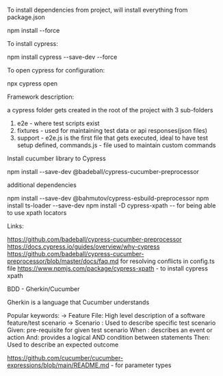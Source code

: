 To install dependencies from project, will install everything from package.json 

npm install --force

To install cypress:

npm install cypress --save-dev --force

To open cypress for configuration:

npx cypress open

Framework description:

a cypress folder gets created in the root of the project with 3 sub-folders
1. e2e - where test scripts exist
2. fixtures - used for maintaining test data or api responses(json files)
3. support - e2e.js is the first file that gets executed, ideal to have test setup defined, commands.js - file used to maintain custom commands 

Install cucumber library to Cypress

npm install --save-dev @badeball/cypress-cucumber-preprocessor

additional dependencies

npm install --save-dev @bahmutov/cypress-esbuild-preprocessor
npm install ts-loader --save-dev
npm install -D cypress-xpath -- for being able to use xpath locators

Links:

https://github.com/badeball/cypress-cucumber-preprocessor
https://docs.cypress.io/guides/overview/why-cypress
https://github.com/badeball/cypress-cucumber-preprocessor/blob/master/docs/faq.md  for resolving conflicts in config.ts file
https://www.npmjs.com/package/cypress-xpath - to install cypress xpath 

BDD - Gherkin/Cucumber

Gherkin is a language that Cucumber understands


Popular keywords:
-> Feature File: High level description of a software feature/test scenario
-> Scenario : Used to describe specific test scenario
Given: pre-requisite for given test scenario
When : describes an event or action
And: provides a logical AND condition between statements
Then: Used to describe an expected outcome

https://github.com/cucumber/cucumber-expressions/blob/main/README.md - for parameter types
